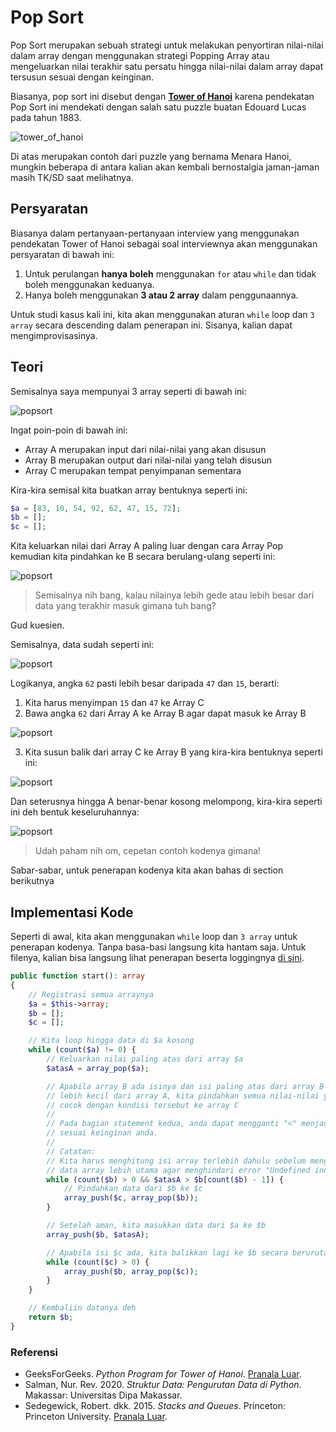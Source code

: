 # Pop Sort

Pop Sort merupakan sebuah strategi untuk melakukan penyortiran nilai-nilai dalam array dengan menggunakan strategi Popping Array atau mengeluarkan nilai terakhir satu persatu hingga nilai-nilai dalam array dapat tersusun sesuai dengan keinginan.

Biasanya, pop sort ini disebut dengan **[Tower of Hanoi](https://id.wikipedia.org/wiki/Menara_Hanoi)** karena pendekatan Pop Sort ini mendekati dengan salah satu puzzle buatan Edouard Lucas pada tahun 1883.

![tower_of_hanoi](./assets/tower_of_hanoi.jpeg)

Di atas merupakan contoh dari puzzle yang bernama Menara Hanoi, mungkin beberapa di antara kalian akan kembali bernostalgia jaman-jaman masih TK/SD saat melihatnya.

## Persyaratan

Biasanya dalam pertanyaan-pertanyaan interview yang menggunakan pendekatan Tower of Hanoi sebagai soal interviewnya akan menggunakan persyaratan di bawah ini:

1. Untuk perulangan **hanya boleh** menggunakan `for` atau `while` dan tidak boleh menggunakan keduanya.
2. Hanya boleh menggunakan **3 atau 2 array** dalam penggunaannya.

Untuk studi kasus kali ini, kita akan menggunakan aturan `while` loop dan `3 array` secara descending dalam penerapan ini. Sisanya, kalian dapat mengimprovisasinya.

## Teori

Semisalnya saya mempunyai 3 array seperti di bawah ini:

![popsort](./assets/popsort1.png)

Ingat poin-poin di bawah ini:
- Array A merupakan input dari nilai-nilai yang akan disusun
- Array B merupakan output dari nilai-nilai yang telah disusun
- Array C merupakan tempat penyimpanan sementara

Kira-kira semisal kita buatkan array bentuknya seperti ini:
```php
$a = [83, 10, 54, 92, 62, 47, 15, 72];
$b = [];
$c = [];
```

Kita keluarkan nilai dari Array A paling luar dengan cara Array Pop kemudian kita pindahkan ke B secara berulang-ulang seperti ini:

![popsort](./assets/popsort2.png)

> Semisalnya nih bang, kalau nilainya lebih gede atau lebih besar dari data yang terakhir masuk gimana tuh bang?

Gud kuesien.

Semisalnya, data sudah seperti ini:

![popsort](./assets/popsort3.png)

Logikanya, angka `62` pasti lebih besar daripada `47` dan `15`, berarti:
1. Kita harus menyimpan `15` dan `47` ke Array C
2. Bawa angka `62` dari Array A ke Array B agar dapat masuk ke Array B

![popsort](./assets/popsort4.png)

3. Kita susun balik dari array C ke Array B yang kira-kira bentuknya seperti ini:

![popsort](./assets/popsort5.png)

Dan seterusnya hingga A benar-benar kosong melompong, kira-kira seperti ini deh bentuk keseluruhannya:

![popsort](./assets/popsort_finale.png)

> Udah paham nih om, cepetan contoh kodenya gimana!

Sabar-sabar, untuk penerapan kodenya kita akan bahas di section berikutnya

## Implementasi Kode

Seperti di awal, kita akan menggunakan `while` loop dan `3 array` untuk penerapan kodenya. Tanpa basa-basi langsung kita hantam saja. Untuk filenya, kalian bisa langsung lihat penerapan beserta loggingnya [di sini](./PopSort.php).

```php
public function start(): array
{
    // Registrasi semua arraynya
    $a = $this->array;
    $b = [];
    $c = [];

    // Kita loop hingga data di $a kosong
    while (count($a) != 0) {
        // Keluarkan nilai paling atas dari array $a
        $atasA = array_pop($a);

        // Apabila array B ada isinya dan isi paling atas dari array B
        // lebih kecil dari array A, kita pindahkan semua nilai-nilai yang
        // cocok dengan kondisi tersebut ke array C
        //
        // Pada bagian statement kedua, anda dapat mengganti "<" menjadi ">"
        // sesuai keinginan anda.
        //
        // Catatan:
        // Kita harus menghitung isi array terlebih dahulu sebelum mengambil
        // data array lebih utama agar menghindari error "Undefined index"
        while (count($b) > 0 && $atasA > $b[count($b) - 1]) {
            // Pindahkan data dari $b ke $c
            array_push($c, array_pop($b));
        }

        // Setelah aman, kita masukkan data dari $a ke $b
        array_push($b, $atasA);

        // Apabila isi $c ada, kita balikkan lagi ke $b secara berurutan.
        while (count($c) > 0) {
            array_push($b, array_pop($c));
        }
    }

    // Kembaliin datanya deh
    return $b;
}
```

### Referensi
- GeeksForGeeks. *Python Program for Tower of Hanoi*. [Pranala Luar](https://www.geeksforgeeks.org/python-program-for-tower-of-hanoi/).
- Salman, Nur. Rev. 2020. *Struktur Data: Pengurutan Data di Python*. Makassar: Universitas Dipa Makassar.
- Sedegewick, Robert. dkk. 2015. *Stacks and Queues*. Princeton: Princeton University. [Pranala Luar](https://introcs.cs.princeton.edu/python/43stack/).
